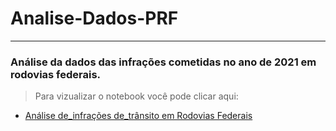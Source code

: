 # Analise-Dados-PRF 
---
### Análise da dados das infrações cometidas no ano de 2021 em rodovias federais.
> Para vizualizar o notebook você pode clicar aqui:
 + [Análise de_infrações de_trânsito em Rodovias Federais](/Análise_de_infrações_de_trânsito_em_Rodovias_Federais.ipynb)

